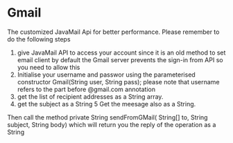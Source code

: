 # Gmail
The customized JavaMail Api for better performance.
Please remember to do the following steps
1. give JavaMail API to access your account
  since it is an old method to set email client by default the Gmail server prevents the sign-in from API
  so you need to allow this
2. Initialise your username and passwor using the parameterised constructor Gmail(String user, String pass);
 please note that username refers to the part before @gmail.com annotation
3. get the list of recipient addresses as a String array. 
4. get the subject as a String
5 Get the meesage also as a String.

  Then call the method private String sendFromGMail( String[] to, String subject, String body)
  which will return you the reply of the operation as a String
